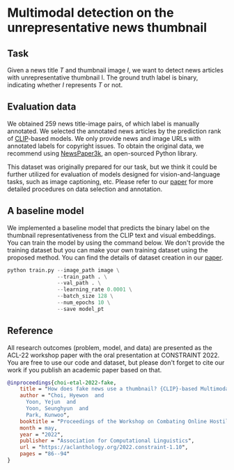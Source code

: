 # Multimodal detection on the unrepresentative news thumbnail

## Task

Given a news title *T* and thumbnail image *I*, we want to detect news articles with unrepresentative thumbnail I.
The ground truth label is binary, indicating whether *I* represents *T* or not.

## Evaluation data

We obtained 259 news title-image pairs, of which label is manually annotated. We selected the annotated news articles by the prediction rank of [CLIP](https://openai.com/blog/clip/)-based models. We only provide news and image URLs with annotated labels for copyright issues. To obtain the original data, we recommend using [NewsPaper3k](https://newspaper.readthedocs.io/en/latest/), an open-sourced Python library.

This dataset was originally prepared for our task, but we think it could be further utilized for evaluation of models designed for vision-and-language tasks, such as image captioning, etc. Please refer to our [paper](https://arxiv.org/abs/2204.05533) for more detailed procedures on data selection and annotation.

## A baseline model

We implemented a baseline model that predicts the binary label on the thumbnail representativeness from the CLIP text and visual embeddings. You can train the model by using the command below. We don't provide the training dataset but you can make your own training dataset using the proposed method. You can find the details of dataset creation in our [paper](https://arxiv.org/abs/2204.05533).

```python
python train.py --image_path image \
                --train_path . \
                --val_path . \
                --learning_rate 0.0001 \
                --batch_size 128 \
                --num_epochs 10 \
                --save model_pt 
```

## Reference

All research outcomes (problem, model, and data) are presented as the ACL-22 workshop paper with the oral presentation at CONSTRAINT 2022. 
You are free to use our code and dataset, but please don't forget to cite our work if you publish an academic paper based on that. 

```bibtex
@inproceedings{choi-etal-2022-fake,
    title = "How does fake news use a thumbnail? {CLIP}-based Multimodal Detection on the Unrepresentative News Image",
    author = "Choi, Hyewon  and
      Yoon, Yejun  and
      Yoon, Seunghyun  and
      Park, Kunwoo",
    booktitle = "Proceedings of the Workshop on Combating Online Hostile Posts in Regional Languages during Emergency Situations",
    month = may,
    year = "2022",
    publisher = "Association for Computational Linguistics",
    url = "https://aclanthology.org/2022.constraint-1.10",
    pages = "86--94"
}
```


